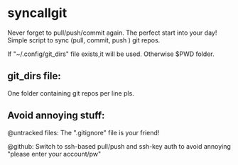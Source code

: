 # syncallgit
Never forget to pull/push/commit again. The perfect start into your day!
Simple script to sync (pull, commit, push )  git repos.

If "~/.config/git_dirs" file exists,it will be used. Otherwise $PWD folder. 

## git_dirs file: 
One folder containing git repos per line pls. 

## Avoid annoying stuff: 

@untracked files: The ".gitignore" file is your friend!

@github: Switch to ssh-based pull/push and ssh-key auth to avoid annoying "please enter your account/pw" 

 
